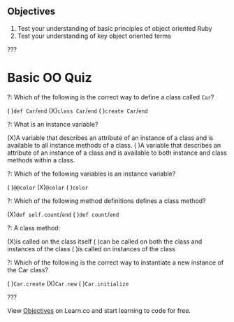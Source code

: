 ## Objectives

1. Test your understanding of basic principles of object oriented Ruby
2. Test your understanding of key object oriented terms 

???

# Basic OO Quiz

?: Which of the following is the correct way to define a class called `Car`? 

( )`def Car`/`end` (X)`class Car`/`end` ( )`create Car`/`end`

?: What is an instance variable? 

(X)A variable that describes an attribute of an instance of a class and is available to all instance methods of a class.
( )A variable that describes an attribute of an instance of a class and is available to both instance and class methods within a class. 

?: Which of the following variables is an instance variable? 

( )`@@color`
(X)`@color`
( )`color`

?: Which of the following method definitions defines a class method?

(X)`def self.count`/`end`
( )`def count`/`end`

?: A class method:

(X)is called on the class itself
( )can be called on both the class and instances of the class
( )is called on instances of the class

?: Which of the following is the correct way to instantiate a new instance of the Car class?

( )`Car.create`
(X)`Car.new`
( )`Car.initialize`


???
<p data-visibility='hidden'>View <a href='https://learn.co/lessons/ruby-basic-oo-quiz' title='Objectives'>Objectives</a> on Learn.co and start learning to code for free.</p>
